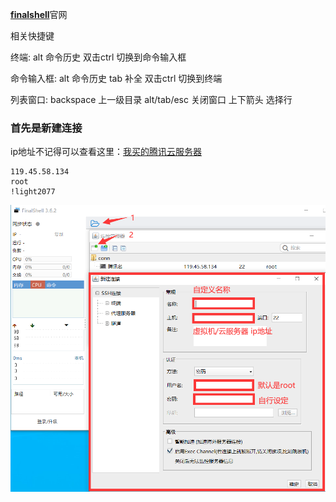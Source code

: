  [**finalshell**](http://www.hostbuf.com)官网

相关快捷键

终端:
alt 命令历史
双击ctrl 切换到命令输入框

命令输入框:
alt 命令历史
tab 补全 
双击ctrl 切换到终端

列表窗口:
backspace 上一级目录
alt/tab/esc 关闭窗口
上下箭头 选择行

### 首先是新建连接

ip地址不记得可以查看这里：[我买的腾讯云服务器](https://console.cloud.tencent.com/cvm/instance)

```
119.45.58.134
root
!light2077
```



![](img/finalshell/finalshell新建连接.png)

